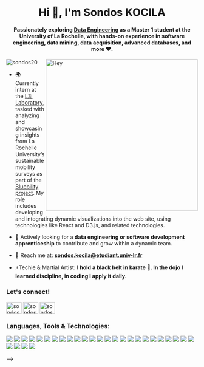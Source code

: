 <h1 align="center">Hi 👋, I'm Sondos KOCILA</h1>
<h4 align="center">Passionately exploring <a href="https://formations.univ-larochelle.fr/master-informatique-ingenierie-donnees#programme">Data Engineering</a> as a Master 1 student at the University of La Rochelle, with hands-on experience in software engineering, data mining, data acquisition, advanced databases, and more ❤️.</h4>
<img align="right" alt="Hey" width="400" src="https://user-images.githubusercontent.com/74038190/213760677-e45ca5f7-d1aa-4c2c-91e0-573819287304.gif">

<p align="left"> <img src="https://komarev.com/ghpvc/?username=sondos20&label=Profile%20views&color=0e75b6&style=flat" alt="sondos20" /> </p>

- 🌍 Currently intern at the <a href="https://l3i.univ-larochelle.fr/">L3i Laboratory</a>, tasked with analyzing and showcasing insights from La Rochelle University’s sustainable mobility surveys as part of the  <a href="https://bluebility.univ-lr.fr/">Bluebility project</a>. My role includes developing and integrating dynamic visualizations into the web site, using technologies like React and D3.js, and related technologies.

- 👀 Actively looking for a **data engineering or software development apprenticeship** to contribute and grow within a dynamic team.  

- 📧 Reach me at: **sondos.kocila@etudiant.univ-lr.fr**

- ⚡Techie & Martial Artist: **I hold a black belt in karate 🥋.  In the dojo I learned discipline, in coding I apply it daily.**

<h3 align="left">Let's connect!</h3>
<p align="left">
<a href="https://linkedin.com/in/sondos-kocila" target="blank"><img align="center" src="https://raw.githubusercontent.com/rahuldkjain/github-profile-readme-generator/master/src/images/icons/Social/linked-in-alt.svg" alt="sondos kocila" height="30" width="40" /></a>
<a href="https://www.instagram.com/glowgorithms/" target="blank"><img align="center" src="https://raw.githubusercontent.com/rahuldkjain/github-profile-readme-generator/master/src/images/icons/Social/instagram.svg" alt="sondos__kocila" height="30" width="40" /></a>
<a href="https://www.hackerrank.com/sondos_kocila201" target="blank"><img align="center" src="https://raw.githubusercontent.com/rahuldkjain/github-profile-readme-generator/master/src/images/icons/Social/hackerrank.svg" alt="sondos_kocila201" height="30" width="40" /></a>
</p>

<h3 align="left">Languages, Tools & Technologies:</h3>
<p align="left">
  <!-- Programming Languages -->
  <img src="https://img.shields.io/badge/-Python-3776AB?style=flat&logo=python&logoColor=white" />
  <img src="https://img.shields.io/badge/-JavaScript-F7DF1E?style=flat&logo=javascript&logoColor=black" />
  <img src="https://img.shields.io/badge/-HTML5-E34F26?style=flat&logo=html5&logoColor=white" />
  <img src="https://img.shields.io/badge/-CSS3-1572B6?style=flat&logo=css3&logoColor=white" />
  <img src="https://img.shields.io/badge/-Java-007396?style=flat&logo=java&logoColor=white" />

  <!-- Frameworks & Libraries -->
  <img src="https://img.shields.io/badge/-React-61DAFB?style=flat&logo=react&logoColor=black" />
  <img src="https://img.shields.io/badge/-Express.js-000000?style=flat&logo=express&logoColor=white" />
  <img src="https://img.shields.io/badge/-Node.js-339933?style=flat&logo=node.js&logoColor=white" />

  <!-- Data Visualization -->
  <img src="https://img.shields.io/badge/-D3.js-F9A03C?style=flat&logo=d3.js&logoColor=white" />
  <img src="https://img.shields.io/badge/-Matplotlib-11557C?style=flat&logo=plotly&logoColor=white" />
  <img src="https://img.shields.io/badge/-Seaborn-4C6EB1?style=flat&logo=seaborn&logoColor=white" />
  <img src="https://img.shields.io/badge/-Plotly-3F4F75?style=flat&logo=plotly&logoColor=white" />

  <!-- Databases -->
  <img src="https://img.shields.io/badge/-MySQL-4479A1?style=flat&logo=mysql&logoColor=white" />
  <img src="https://img.shields.io/badge/-Oracle-F80000?style=flat&logo=oracle&logoColor=white" />
  <img src="https://img.shields.io/badge/-Cassandra-1287B1?style=flat&logo=apache-cassandra&logoColor=white" />
  <img src="https://img.shields.io/badge/-MongoDB-47A248?style=flat&logo=mongodb&logoColor=white" />
  <img src="https://img.shields.io/badge/-Neo4j-4581C3?style=flat&logo=neo4j&logoColor=white" />

  <!-- Tools -->
  <img src="https://img.shields.io/badge/-Git-F05032?style=flat&logo=git&logoColor=white" />
  <img src="https://img.shields.io/badge/-Docker-2496ED?style=flat&logo=docker&logoColor=white" />
  <img src="https://img.shields.io/badge/-Jira-0052CC?style=flat&logo=jira&logoColor=white" />
  <img src="https://img.shields.io/badge/-UML-000000?style=flat&logoColor=white" />
  <img src="https://img.shields.io/badge/-Agile_Scrum-0052CC?style=flat&logo=agile&logoColor=white" />
  <img src="https://img.shields.io/badge/-CI/CD-555555?style=flat" />

  <!-- Other Topics -->
  <img src="https://img.shields.io/badge/-Data%20Mining-blue?style=flat" />
  <img src="https://img.shields.io/badge/-Machine%20Learning-orange?style=flat" />
  <img src="https://img.shields.io/badge/-Neural%20Networks-red?style=flat" />
  <img src="https://img.shields.io/badge/-Data%20Warehousing-darkblue?style=flat" />
  <img src="https://img.shields.io/badge/-Data%20Acquisition-lightgrey?style=flat" />
  <img src="https://img.shields.io/badge/-Association%20Rules-purple?style=flat" />
</p>
-->
